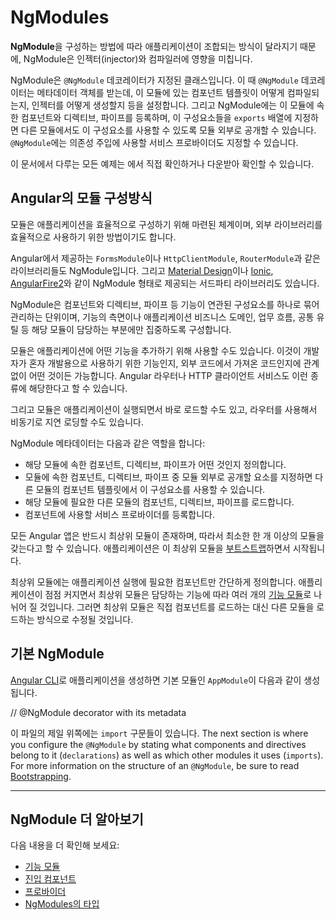 # NgModules

<!--
**NgModules** configure the injector and the compiler and help organize related things together.
-->
**NgModule**을 구성하는 방법에 따라 애플리케이션이 조합되는 방식이 달라지기 때문에, NgModule은 인젝터(injector)와 컴파일러에 영향을 미칩니다.

<!--
An NgModule is a class marked by the `@NgModule` decorator.
`@NgModule` takes a metadata object that describes how to compile a component's template and how to create an injector at runtime.
It identifies the module's own components, directives, and pipes,
making some of them public, through the `exports` property, so that external components can use them.
`@NgModule` can also add service providers to the application dependency injectors.
-->
NgModule은 `@NgModule` 데코레이터가 지정된 클래스입니다.
이 때 `@NgModule` 데코레이터는 메타데이터 객체를 받는데, 이 모듈에 있는 컴포넌트 템플릿이 어떻게 컴파일되는지, 인젝터를 어떻게 생성할지 등을 설정합니다.
그리고 NgModule에는 이 모듈에 속한 컴포넌트와 디렉티브, 파이프를 등록하며, 이 구성요소들을 `exports` 배열에 지정하면 다른 모듈에서도 이 구성요소를 사용할 수 있도록 모듈 외부로 공개할 수 있습니다.
`@NgModule`에는 의존성 주입에 사용할 서비스 프로바이더도 지정할 수 있습니다.

<!--
For an example app showcasing all the techniques that NgModules related pages
cover, see the <live-example></live-example>. For explanations on the individual techniques, visit the relevant NgModule pages under the NgModules
section.
-->
이 문서에서 다루는 모든 예제는 <live-example></live-example>에서 직접 확인하거나 다운받아 확인할 수 있습니다.

<!--
## Angular modularity
-->
## Angular의 모듈 구성방식

<!--
Modules are a great way to organize an application and extend it with capabilities from external libraries.
-->
모듈은 애플리케이션을 효율적으로 구성하기 위해 마련된 체계이며, 외부 라이브러리를 효율적으로 사용하기 위한 방법이기도 합니다.

<!--
Angular libraries are NgModules, such as `FormsModule`, `HttpClientModule`, and `RouterModule`.
Many third-party libraries are available as NgModules such as
<a href="https://material.angular.io/">Material Design</a>,
<a href="http://ionicframework.com/">Ionic</a>, and
<a href="https://github.com/angular/angularfire2">AngularFire2</a>.
-->
Angular에서 제공하는 `FormsModule`이나 `HttpClientModule`, `RouterModule`과 같은 라이브러리들도 NgModule입니다. 그리고 <a href="https://material.angular.io/">Material Design</a>이나 <a href="http://ionicframework.com/">Ionic</a>, <a href="https://github.com/angular/angularfire2">AngularFire2</a>와 같이 NgModule 형태로 제공되는 서드파티 라이브러리도 있습니다.

<!--
NgModules consolidate components, directives, and pipes into
cohesive blocks of functionality, each focused on a
feature area, application business domain, workflow, or common collection of utilities.
-->
NgModule은 컴포넌트와 디렉티브, 파이프 등 기능이 연관된 구성요소를 하나로 묶어 관리하는 단위이며, 기능의 측면이나 애플리케이션 비즈니스 도메인, 업무 흐름, 공통 유틸 등 해당 모듈이 담당하는 부분에만 집중하도록 구성합니다.

<!--
Modules can also add services to the application.
Such services might be internally developed, like something you'd develop yourself or come from outside sources, such as the Angular router and HTTP client.
-->
모듈은 애플리케이션에 어떤 기능을 추가하기 위해 사용할 수도 있습니다.
이것이 개발자가 혼자 개발용으로 사용하기 위한 기능인지, 외부 코드에서 가져온 코드인지에 관계없이 어떤 것이든 가능합니다. Angular 라우터나 HTTP 클라이언트 서비스도 이런 종류에 해당한다고 할 수 있습니다.

<!--
Modules can be loaded eagerly when the application starts or lazy loaded asynchronously by the router.
-->
그리고 모듈은 애플리케이션이 실행되면서 바로 로드할 수도 있고, 라우터를 사용해서 비동기로 지연 로딩할 수도 있습니다.

<!--
NgModule metadata does the following:
-->
NgModule 메타데이터는 다음과 같은 역할을 합니다:

<!--
* Declares which components, directives, and pipes belong to the module.
* Makes some of those components, directives, and pipes public so that other module's component templates can use them.
* Imports other modules with the components, directives, and pipes that components in the current module need.
* Provides services that the other application components can use.
-->
* 해당 모듈에 속한 컴포넌트, 디렉티브, 파이프가 어떤 것인지 정의합니다.
* 모듈에 속한 컴포넌트, 디렉티브, 파이프 중 모듈 외부로 공개할 요소를 지정하면 다른 모듈의 컴포넌트 템플릿에서 이 구성요소를 사용할 수 있습니다.
* 해당 모듈에 필요한 다른 모듈의 컴포넌트, 디렉티브, 파이프를 로드합니다.
* 컴포넌트에 사용할 서비스 프로바이더를 등록합니다.

<!--
Every Angular app has at least one module, the root module.
You [bootstrap](guide/bootstrapping) that module to launch the application.
-->
모든 Angular 앱은 반드시 최상위 모듈이 존재하며, 따라서 최소한 한 개 이상의 모듈을 갖는다고 할 수 있습니다.
애플리케이션은 이 최상위 모듈을 [부트스트랩](guide/bootstrapping)하면서 시작됩니다.

<!--
The root module is all you need in a simple application with a few components.
As the app grows, you refactor the root module into [feature modules](guide/feature-modules)
that represent collections of related functionality.
You then import these modules into the root module.
-->
최상위 모듈에는 애플리케이션 실행에 필요한 컴포넌트만 간단하게 정의합니다.
애플리케이션이 점점 커지면서 최상위 모듈은 담당하는 기능에 따라 여러 개의 [기능 모듈](guide/feature-modules)로 나뉘어 질 것입니다.
그러면 최상위 모듈은 직접 컴포넌트를 로드하는 대신 다른 모듈을 로드하는 방식으로 수정될 것입니다.

<!--
## The basic NgModule
-->
## 기본 NgModule

<!--
The [Angular CLI](cli) generates the following basic `AppModule` when creating a new app.
-->
[Angular CLI](cli)로 애플리케이션을 생성하면 기본 모듈인 `AppModule`이 다음과 같이 생성됩니다.

<code-example path="ngmodules/src/app/app.module.1.ts" header="src/app/app.module.ts (default AppModule)">
// @NgModule decorator with its metadata
</code-example>

<!--
At the top are the import statements. The next section is where you configure the `@NgModule` by stating what components and directives belong to it (`declarations`) as well as which other modules it uses (`imports`). For more information on the structure of an `@NgModule`, be sure to read [Bootstrapping](guide/bootstrapping).
-->
이 파일의 제일 위쪽에는 `import` 구문들이 있습니다.
The next section is where you configure the `@NgModule` by stating what components and directives belong to it (`declarations`) as well as which other modules it uses (`imports`).
For more information on the structure of an `@NgModule`, be sure to read [Bootstrapping](guide/bootstrapping).

<hr />

<!--
## More on NgModules
-->
## NgModule 더 알아보기

<!--
You may also be interested in the following:
* [Feature Modules](guide/feature-modules).
* [Entry Components](guide/entry-components).
* [Providers](guide/providers).
* [Types of NgModules](guide/module-types).
-->
다음 내용을 더 확인해 보세요:
* [기능 모듈](guide/feature-modules)
* [진입 컴포넌트](guide/entry-components)
* [프로바이더](guide/providers)
* [NgModules의 타입](guide/module-types)